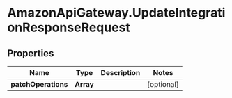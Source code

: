 # AmazonApiGateway.UpdateIntegrationResponseRequest

## Properties

Name | Type | Description | Notes
------------ | ------------- | ------------- | -------------
**patchOperations** | **Array** |  | [optional] 


